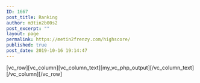 ```yaml
---
ID: 1667
post_title: Ranking
author: m3tin2b00s2
post_excerpt: ""
layout: page
permalink: https://metin2frenzy.com/highscore/
published: true
post_date: 2019-10-16 19:14:47
---
```

[vc_row][vc_column][vc_column_text][my_vc_php_output][/vc_column_text][/vc_column][/vc_row]